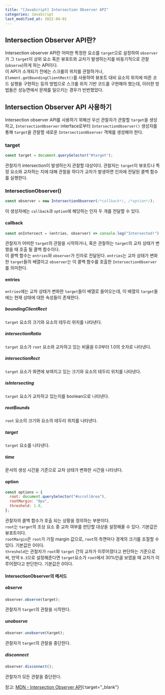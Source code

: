 ```yaml
---
title: "[JavaScript] Intersection Observer API"
categories: JavaScript
last_modified_at: 2022-04-01
---
```


## Intersection Observer API란?

Intersection observer API란 어떠한 특정한 요소를 `target`으로 설정하여 `observer`가 그 `target`이 상위 요소 혹은 뷰포트와 교차가 발생하는지를 비동기적으로 관찰(`observe`)하게 하는 API이다.  
이 API가 소개되기 전에는 스크롤의 위치를 관찰하거나, `Element.getBoundingClientRect()`를 사용하여 뷰포트 대비 요소의 위치에 따른 코드 실행을 구현하는 등의 방법으로 스크롤 위치 기반 코드를 구현해야 했는데, 이러한 방법들은 성능면에서 문제를 일으키는 경우가 빈번했었다.

## Intersection Observer API 사용하기

Intersection observer API를 사용하기 위해선 우선 관찰자가 관찰할 `target`을 생성하고, `IntersectionObserver` interface로부터 `IntersectionObserver()` 생성자를 통해 `target`을 관찰할 새로운 `IntersectionObserver` 객체를 생성해야 한다.

### target

```js
const target = document.querySelector("#target");
```

관찰자가 intersection이 발생하는지 관찰할 대상이다. 관찰자는 `target`이 뷰포트나 특정 요소와 교차하는 지에 대해 관찰을 하다가 교차가 발생하면 인자에 전달된 콜백 함수를 실행한다.

### IntersectionObserver()

```js
const observer = new IntersectionObserver(/*callback*/, /*option*/);
```

이 생성자에는 `callback`과 `option`에 해당하는 인자 두 개를 전달할 수 있다.

#### callback

```js
const onIntersect = (entries, observer) => console.log("Intersected!");
```

관찰자가 어떠한 `target`의 관찰을 시작하거나, 혹은 관찰하는 `target`의 교차 상태가 변했을 때 호출 될 콜백 함수이다.  
이 콜백 함수는 `entries`와 `observer`가 인자로 전달된다. `entries`는 교차 상태가 변화한 `target`들의 배열이고 `observer`는 이 콜백 함수를 호출한 `IntersectionObserver`를 의미한다.

#### entries

`entries`에는 교차 상태가 변화한 `target`들이 배열로 들어오는데, 이 배열의 `target`들에는 현재 상태에 대한 속성들이 존재한다.

##### boundingClientRect

`target` 요소의 크기와 요소의 테두리 위치를 나타낸다.

##### intersectionRatio

`target` 요소가 `root` 요소와 교차하고 있는 비율을 0.0부터 1.0의 숫자로 나타낸다.

##### intersectionRect

`target` 요소가 화면에 보여지고 있는 크기와 요소의 테두리 위치를 나타낸다.

##### isIntersecting

`target` 요소가 교차하고 있는지를 boolean으로 나타낸다.

##### rootBounds

`root` 요소의 크기와 요소의 테두리 위치를 나타낸다.

##### target

`target` 요소를 나타낸다.

##### time

문서의 생성 시간을 기준으로 교차 상태가 변화한 시간을 나타낸다.

#### option

```js
const options = {
  root: document.querySelector("#scrollArea"),
  rootMargin: "0px",
  threshold: 1.0,
};
```

관찰자의 콜백 함수가 호출 되는 상황을 정의하는 부분이다.  
`root`는 `target`의 조상 요소 중 교차 여부를 판단할 대상을 설정해줄 수 있다. 기본값은 뷰포트이다.  
`rootMargin`은 `root`가 가질 margin 값으로, `root`의 측면마다 경계의 크기를 조절할 수 있다. 기본값은 0이다.  
`threshold`는 관찰자가 `root`와 `target` 간의 교차가 이루어졌다고 판단하는 기준으로써, 만약 `0.3`으로 설정해준다면 `target`요소가 `root`에서 30%만큼 보였을 때 교차가 이루어졌다고 판단한다. 기본값은 0이다.

#### IntersectionObserver의 메서드

##### observe

```js
observer.observe(target);
```

관찰자가 `target`의 관찰을 시작한다.

##### unobserve

```js
observer.unobserve(target);
```

관찰자가 `target`의 관찰을 중단한다.

##### disconnect

```js
observer.disconnect();
```

관찰자가 모든 관찰을 중단한다.

참고: [MDN - Intersection Observer API](https://developer.mozilla.org/ko/docs/Web/API/Intersection_Observer_API){:target="\_blank"}
